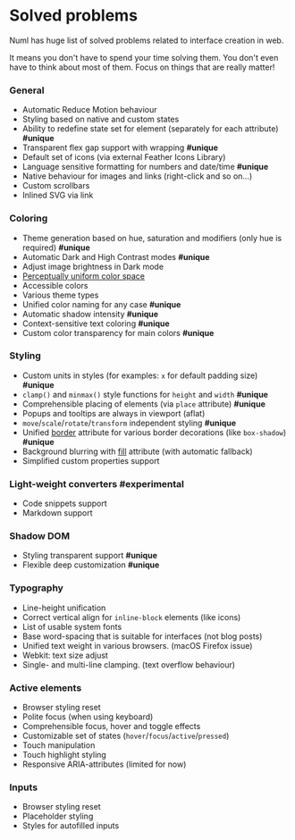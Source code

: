 # Solved problems

Numl has huge list of solved problems related to interface creation in web.

It means you don't have to spend your time solving them. You don't even have to think about most of them. Focus on things that are really matter!

### General

* Automatic Reduce Motion behaviour
* Styling based on native and custom states
* Ability to redefine state set for element (separately for each attribute) **#unique**
* Transparent flex gap support with wrapping **#unique**
* Default set of icons (via external Feather Icons Library)
* Language sensitive formatting for numbers and date/time **#unique**
* Native behaviour for images and links (right-click and so on…)
* Custom scrollbars
* Inlined SVG via link

### Coloring

* Theme generation based on hue, saturation and modifiers (only hue is required) **#unique**
* Automatic Dark and High Contrast modes **#unique**
* Adjust image brightness in Dark mode
* [Perceptually uniform color space](!https://www.hsluv.org/)
* Accessible colors
* Various theme types
* Unified color naming for any case **#unique**
* Automatic shadow intensity **#unique**
* Context-sensitive text coloring **#unique**
* Custom color transparency for main colors **#unique**

### Styling

* Custom units in styles (for examples: `x` for default padding size) **#unique**
* `clamp()` and `minmax()` style functions for `height` and `width` **#unique**
* Comprehensible placing of elements (via `place` attribute) **#unique**
* Popups and tooltips are always in viewport (aflat)
* `move`/`scale`/`rotate`/`transform` independent styling **#unique**
* Unified [border](/reference/attributes/border.md) attribute for various border decorations (like `box-shadow`) **#unique**
* Background blurring with [fill](/reference/attributes/fill.md) attribute (with automatic fallback)
* Simplified custom properties support

### Light-weight converters **#experimental**

* Code snippets support
* Markdown support

### Shadow DOM

* Styling transparent support **#unique**
* Flexible deep customization **#unique**

### Typography

* Line-height unification
* Correct vertical align for `inline-block` elements (like icons)
* List of usable system fonts
* Base word-spacing that is suitable for interfaces (not blog posts)
* Unified text weight in various browsers. (macOS Firefox issue)
* Webkit: text size adjust
* Single- and multi-line clamping. (text overflow behaviour)

### Active elements

* Browser styling reset
* Polite focus (when using keyboard)
* Comprehensible focus, hover and toggle effects
* Customizable set of states (`hover`/`focus`/`active`/`pressed`)
* Touch manipulation
* Touch highlight styling
* Responsive ARIA-attributes (limited for now)

### Inputs

* Browser styling reset
* Placeholder styling
* Styles for autofilled inputs

